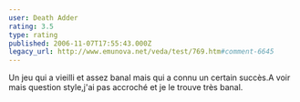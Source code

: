 ```yaml
---
user: Death Adder
rating: 3.5
type: rating
published: 2006-11-07T17:55:43.000Z
legacy_url: http://www.emunova.net/veda/test/769.htm#comment-6645
---
```

Un jeu qui a vieilli et assez banal mais qui a connu un certain succès.A voir mais question style,j'ai pas accroché et je le trouve très banal.
